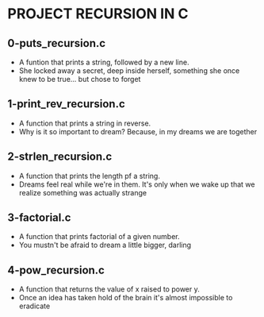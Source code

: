 # PROJECT RECURSION IN C

## 0-puts_recursion.c
* A funtion that prints a string, followed by a new line.
* She locked away a secret, deep inside herself, something she once knew to be true... but chose to forget
## 1-print_rev_recursion.c
* A function that prints a string in reverse.
* Why is it so important to dream? Because, in my dreams we are together
## 2-strlen_recursion.c
* A function that prints the length pf a string.
* Dreams feel real while we're in them. It's only when we wake up that we realize something was actually strange
## 3-factorial.c
* A function that prints factorial of a given number.
* You mustn't be afraid to dream a little bigger, darling
## 4-pow_recursion.c
* A function that returns the value of x raised to power y.
* Once an idea has taken hold of the brain it's almost impossible to eradicate
